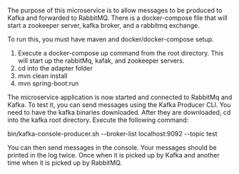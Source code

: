 The purpose of this microservice is to allow messages to be produced to Kafka and forwarded to RabbitMQ.  There is a
docker-compose file that will start a zookeeper server, kafka broker, and a rabbitmq exchange.

To run this, you must have maven and docker/docker-compose setup.

1.  Execute a docker-compose up command from the root directory.  This will start up the rabbitMq, kafak, and
zookeeper servers.
2.  cd into the adapter folder
3.  mvn clean install
4.  mvn spring-boot:run

The microservice application is now started and connected to RabbitMq and Kafka.  To test it, you can send messages
using the Kafka Producer CLI.  You need to have the kafka binaries downloaded.  After they are downloaded, cd into the
kafka root directory.  Execute the following command:

bin/kafka-console-producer.sh --broker-list localhost:9092 --topic test

You can then send messages in the console.  Your messages should be printed in the log twice.  Once when it is picked up
by Kafka and another time when it is picked up by RabbitMQ.

